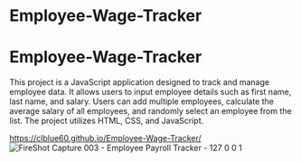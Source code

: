 # Employee-Wage-Tracker
# Employee-Wage-Tracker
This project is a JavaScript application designed to track and manage employee data. It allows users to input employee details such as first name, last name, and salary. Users can add multiple employees, calculate the average salary of all employees, and randomly select an employee from the list. The project utilizes HTML, CSS, and JavaScript.

https://clblue60.github.io/Employee-Wage-Tracker/
![FireShot Capture 003 - Employee Payroll Tracker - 127 0 0 1](https://github.com/CLBlue60/Employee-Wage-Tracker/assets/163502624/52c0c935-7bac-4178-b924-74de6e7318a5)
